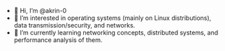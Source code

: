 - 👋 Hi, I’m @akrin-0
- 👀 I’m interested in operating systems (mainly on Linux distributions), data transmission/security, and networks.
- 🌱 I’m currently learning networking concepts, distributed systems, and performance analysis of them.

<!---
akrin-0/akrin-0 is a ✨ special ✨ repository because its `README.md` (this file) appears on your GitHub profile.
You can click the Preview link to take a look at your changes.
--->
